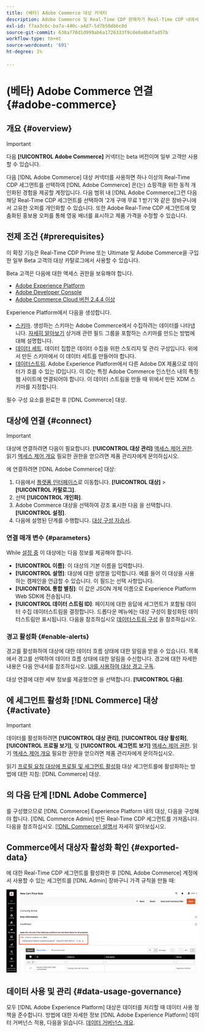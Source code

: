 ```yaml
---
title: (베타) Adobe Commerce 대상 커넥터
description: Adobe Commerce 및 Real-Time CDP 판매자가 Real-Time CDP 내에서 구축 및 관리되는 고객 세그먼트에 맞게 맞춤화된 관련성이 높은 사이트 콘텐츠 및 프로모션을 제공하여 쇼핑 경험을 개인화하는 방법에 대해 알아봅니다.
exl-id: f7aa3c6c-ba7a-440c-a4d7-5d7b50dbbc0d
source-git-commit: 638a778d1d999ab6a1726333f9cde0a0b4fad57b
workflow-type: tm+mt
source-wordcount: '691'
ht-degree: 1%

---
```


# (베타) Adobe Commerce 연결 {#adobe-commerce}

## 개요 {#overview}

>[!IMPORTANT]
> 
>다음 **[!UICONTROL Adobe Commerce]** 커넥터는 beta 버전이며 일부 고객만 사용할 수 있습니다.

다음 [!DNL Adobe Commerce] 대상 커넥터를 사용하면 하나 이상의 Real-Time CDP 세그먼트를 선택하여 [!DNL Adobe Commerce] 은(는) 쇼핑객을 위한 동적 개인화된 경험을 제공할 계정입니다. 다음 범위 내 [!DNL Adobe Commerce]그런 다음 해당 Real-Time CDP 세그먼트를 선택하여 &#39;2개 구매 무료 1 받기&#39;와 같은 장바구니에서 고유한 오퍼를 개인화할 수 있습니다. 또한 Adobe Real-Time CDP 세그먼트에 맞춤화된 홍보용 오퍼를 통해 영웅 배너를 표시하고 제품 가격을 수정할 수 있습니다.

<!--## Use cases {#use-cases}

To help you better understand how and when you should use the *YourDestination* destination, here are sample use cases that Adobe Experience Platform customers can solve by using this destination.

### Use case #1 {#use-case-1}

*For mobile messaging platforms:*

*A home rental and sales platform wants to push mobile notifications to customers' Android and iOS devices to let them know that there are 100 updated listings in the area where they previously searched for a rental.*

### Use case #2 {#use-case-2}

*For social network platforms:*

*An athletic apparel brand wants to reach existing customers through their social media accounts. The apparel brand can ingest email addresses from their own CRM to Adobe Experience Platform, build segments from their own offline data, and send these segments to YourDestination, to display ads in their customers' social media feeds.*-->

## 전제 조건 {#prerequisites}

이 확장 기능은 Real-Time CDP Prime 또는 Ultimate 및 Adobe Commerce을 구입한 일부 Beta 고객의 대상 카탈로그에서 사용할 수 있습니다.

Beta 고객은 다음에 대한 액세스 권한을 보유해야 합니다.

- [Adobe Experience Platform](https://experience.adobe.com/)
- [Adobe Developer Console](https://developer.adobe.com/developer-console/docs/guides/getting-started/)
- [Adobe Commerce Cloud 버전 2.4.4 이상](https://business.adobe.com/products/magento/magento-commerce.html)

Experience Platform에서 다음을 생성합니다.

- [스키마](../../../xdm/schema/composition.md). 생성하는 스키마는 Adobe Commerce에서 수집하려는 데이터를 나타냅니다. [자세히 알아보기](https://experienceleague.adobe.com/docs/commerce-merchant-services/experience-platform-connector/fundamentals/update-xdm.html) 상거래 관련 필드 그룹을 포함하는 스키마를 만드는 방법에 대해 설명합니다.
- [데이터 세트](../../../catalog/datasets/user-guide.md#create). 데이터 집합은 데이터 수집을 위한 스토리지 및 관리 구성입니다. 위에서 만든 스키마에서 이 데이터 세트를 만들어야 합니다.
- [데이터스트림](../../../edge/datastreams/overview.md#create). Adobe Experience Platform에서 다른 Adobe DX 제품으로 데이터가 흐를 수 있는 ID입니다. 이 ID는 특정 Adobe Commerce 인스턴스 내의 특정 웹 사이트에 연결되어야 합니다. 이 데이터 스트림을 만들 때 위에서 만든 XDM 스키마를 지정합니다.

필수 구성 요소를 완료한 후 [!DNL Commerce] 대상.

## 대상에 연결 {#connect}

>[!IMPORTANT]
> 
>대상에 연결하려면 다음이 필요합니다. **[!UICONTROL 대상 관리]** [액세스 제어 권한](/help/access-control/home.md#permissions). 읽기 [액세스 제어 개요](/help/access-control/ui/overview.md) 필요한 권한을 얻으려면 제품 관리자에게 문의하십시오.

에 연결하려면 [!DNL Adobe Commerce] 대상:

1. 다음에서 [플랫폼 인터페이스](https://experience.adobe.com/platform/)로 이동합니다. **[!UICONTROL 대상]** > **[!UICONTROL 카탈로그]**.
1. 선택 **[!UICONTROL 개인화]**.
1. Adobe Commerce 대상을 선택하여 강조 표시한 다음 을 선택합니다. **[!UICONTROL 설정]**.
1. 다음에 설명된 단계를 수행합니다. [대상 구성 자습서](../../ui/connect-destination.md).

### 연결 매개 변수 {#parameters}

While [설정 중](../../ui/connect-destination.md) 이 대상에는 다음 정보를 제공해야 합니다.

- **[!UICONTROL 이름]**: 이 대상의 기본 이름을 입력합니다.
- **[!UICONTROL 설명]**: 대상에 대한 설명을 입력합니다. 예를 들어 이 대상을 사용하는 캠페인을 언급할 수 있습니다. 이 필드는 선택 사항입니다.
- **[!UICONTROL 통합 별칭]**: 이 값은 JSON 개체 이름으로 Experience Platform Web SDK에 전송됩니다.
- **[!UICONTROL 데이터 스트림 ID]**: 페이지에 대한 응답에 세그먼트가 포함될 데이터 수집 데이터스트림을 결정합니다. 드롭다운 메뉴에는 대상 구성이 활성화된 데이터스트림만 표시됩니다. 다음을 참조하십시오 [데이터스트림 구성](../../../edge/datastreams/overview.md) 을 참조하십시오.

### 경고 활성화 {#enable-alerts}

경고를 활성화하여 대상에 대한 데이터 흐름 상태에 대한 알림을 받을 수 있습니다. 목록에서 경고를 선택하여 데이터 흐름 상태에 대한 알림을 수신합니다. 경고에 대한 자세한 내용은 다음 안내서를 참조하십시오. [UI를 사용하여 대상 경고 구독](../../ui/alerts.md).

대상 연결에 대한 세부 정보를 제공했으면 을 선택합니다. **[!UICONTROL 다음]**.

## 에 세그먼트 활성화 [!DNL Commerce] 대상 {#activate}

>[!IMPORTANT]
> 
>데이터를 활성화하려면 **[!UICONTROL 대상 관리]**, **[!UICONTROL 대상 활성화]**, **[!UICONTROL 프로필 보기]**, 및 **[!UICONTROL 세그먼트 보기]** [액세스 제어 권한](/help/access-control/home.md#permissions). 읽기 [액세스 제어 개요](/help/access-control/ui/overview.md) 필요한 권한을 얻으려면 제품 관리자에게 문의하십시오.

읽기 [프로필 요청 대상에 프로필 및 세그먼트 활성화](../../ui/activate-profile-request-destinations.md) 대상 세그먼트를에 활성화하는 방법에 대한 지침: [!DNL Commerce] 대상.

## 의 다음 단계 [!DNL Adobe Commerce]

를 구성했으므로 [!DNL Commerce] Experience Platform 내의 대상, 다음을 구성해야 합니다. [!DNL Commerce Admin] 만든 Real-Time CDP 세그먼트를 가져옵니다. 다음을 참조하십시오. [[!DNL Commerce] 설명서](https://experienceleague.adobe.com/docs/commerce-admin/marketing/promotions/cart-rules/customer-segment-rtcdp.html) 자세히 알아보십시오.

## Commerce에서 대상자 활성화 확인 {#exported-data}

에 대한 Real-Time CDP 세그먼트를 활성화한 후 [!DNL Adobe Commerce] 계정에서 사용할 수 있는 세그먼트를 [!DNL Admin] 장바구니 가격 규칙을 만들 때:

![Adobe Commerce 관리자](../../assets/catalog/personalization/adobe-commerce/rtcdp-in-admin.png)

## 데이터 사용 및 관리 {#data-usage-governance}

모두 [!DNL Adobe Experience Platform] 대상은 데이터를 처리할 때 데이터 사용 정책을 준수합니다. 방법에 대한 자세한 정보 [!DNL Adobe Experience Platform] 데이터 거버넌스 적용, 다음을 읽습니다. [데이터 거버넌스 개요](/help/data-governance/home.md).
